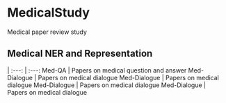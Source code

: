 # MedicalStudy

Medical paper review study

## Medical NER and Representation


 | 
:---: | :---: 
Med-QA | Papers on medical question and answer
Med-Dialogue | Papers on medical dialogue
Med-Dialogue | Papers on medical dialogue
Med-Dialogue | Papers on medical dialogue
Med-Dialogue | Papers on medical dialogue
